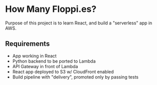 # How Many Floppi.es?

Purpose of this project is to learn React, and build a "serverless" app in AWS. 

## Requirements
* App working in React
* Python backend to be ported to Lambda 
* API Gateway in front of Lambda 
* React app deployed to S3 w/ CloudFront enabled
* Build pipeline with "delivery", promoted only by passing tests